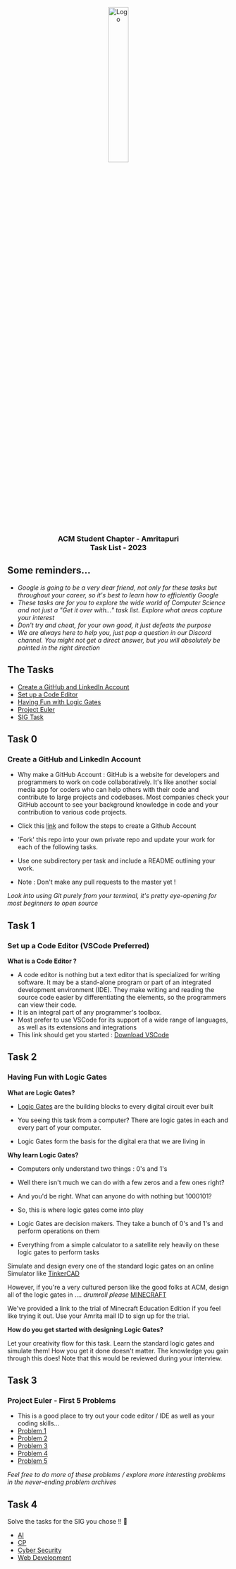 <p align="center">
    
<a href="https://aseam.acm.org/">
    <img src="https://acm-amritapuri.vercel.app/_next/image?url=%2F_next%2Fstatic%2Fmedia%2Fwebsite_logo.a78de4d0.png&w=256&q=75" alt="Logo" width=30%>
  </a>

  <h3 align="center">ACM Student Chapter - Amritapuri<br>Task List - 2023</h3>
</p>

## Some reminders...

- *Google is going to be a very dear friend, not only for these tasks but throughout your career, so it's best to learn how to efficiently Google*
- *These tasks are for you to explore the wide world of Computer Science and not just a "Get it over with..." task list. Explore what areas capture your interest*
- *Don't try and cheat, for your own good, it just defeats the purpose*
- *We are always here to help you, just pop a question in our Discord channel. You might not get a direct answer, but you will absolutely be pointed in the right direction*

## The Tasks

- [Create a GitHub and LinkedIn Account](#task-0)
- [Set up a Code Editor](#task-1)
- [Having Fun with Logic Gates](#task-2)
- [Project Euler](#task-3)
- [SIG Task](#task-4)


## Task 0
### Create a GitHub and LinkedIn Account

-  Why make a GitHub Account : GitHub is a website for developers and programmers to work on code collaboratively. It's like another social media app for coders who can help others with their code and contribute to large projects and codebases. Most companies check your GitHub account to see your background knowledge in code and your contribution to various code projects.

-  Click this [link](https://www.wikihow.com/Create-an-Account-on-GitHub) and follow the steps to create a Github Account

-  'Fork' this repo into your own private repo and update your work for each of the following tasks.
-  Use one subdirectory per task and include a README outlining your work.
-  Note : Don't make any pull requests to the master yet !

*Look into using Git purely from your terminal, it's pretty eye-opening for most beginners to open source*

## Task 1
### Set up a Code Editor (VSCode Preferred)

**What is a Code Editor ?**

- A code editor is nothing but a text editor that is specialized for writing software. It may be a stand-alone program or part of an integrated development environment (IDE). They make writing and reading the source code easier by differentiating the elements, so the programmers can view their code.
- It is an integral part of any programmer's toolbox.
- Most prefer to use VSCode for its support of a wide range of languages, as well as its extensions and integrations
- This link should get you started : [Download VSCode](https://code.visualstudio.com/download)

## Task 2
### Having Fun with Logic Gates

**What are Logic Gates?**

-   [Logic Gates](https://whatis.techtarget.com/definition/logic-gate-AND-OR-XOR-NOT-NAND-NOR-and-XNOR) are the building blocks to every digital circuit ever built

-   You seeing this task from a computer? There are logic gates in each and every part of your computer.

-   Logic Gates form the basis for the digital era that we are living in

**Why learn Logic Gates?**

-   Computers only understand two things : 0's and 1's

-   Well there isn't much we can do with a few zeros and a few ones right?

-   And you'd be right. What can anyone do with nothing but 1000101?

-   So, this is where logic gates come into play

-   Logic Gates are decision makers. They take a bunch of 0's and 1's and perform operations on them

-   Everything from a simple calculator to a satellite rely heavily on these logic gates to perform tasks

Simulate and design every one of the standard logic gates on an online Simulator like [TinkerCAD](https://www.tinkercad.com/)

However, if you're a very cultured person like the good folks at ACM, design all of the logic gates in .... *drumroll please* [MINECRAFT](https://educommunity.minecraft.net/hc/en-us/articles/360047116432-Try-Minecraft-Education-Edition-for-free)

We've provided a link to the trial of Minecraft Education Edition if you feel like trying it out. Use your Amrita mail ID to sign up for the trial.

**How do you get started with designing Logic Gates?**

Let your creativity flow for this task. Learn the standard logic gates and simulate them! How you get it done doesn't matter. The knowledge you gain through this does! Note that this would be reviewed during your interview.


## Task 3
### Project Euler - First 5 Problems

- This is a good place to try out your code editor / IDE as well as your coding skills...
- [Problem 1](https://www.hackerrank.com/contests/projecteuler/challenges/euler001/problem)
- [Problem 2](https://www.hackerrank.com/contests/projecteuler/challenges/euler002/problem)
- [Problem 3](https://www.hackerrank.com/contests/projecteuler/challenges/euler003/problem)
- [Problem 4](https://www.hackerrank.com/contests/projecteuler/challenges/euler004/problem)
- [Problem 5](https://www.hackerrank.com/contests/projecteuler/challenges/euler005/problem)

*Feel free to do more of these problems / explore more interesting problems in the never-ending problem archives*


## Task 4
Solve the tasks for the SIG you chose !! :metal:
- [AI](https://github.com/ACM-Amrita-Amritapuri/starter-tasks/tree/main/AI)
- [CP](https://github.com/ACM-Amrita-Amritapuri/starter-tasks/tree/main/CP)
- [Cyber Security](https://github.com/ACM-Amrita-Amritapuri/starter-tasks/tree/main/Cyber%20Security)
- [Web Development](https://github.com/ACM-Amrita-Amritapuri/starter-tasks/tree/main/Web%20Development)
